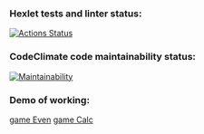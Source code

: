 ### Hexlet tests and linter status:
[![Actions Status](https://github.com/mynameiskatherine/java-project-61/workflows/hexlet-check/badge.svg)](https://github.com/mynameiskatherine/java-project-61/actions)
### CodeClimate code maintainability status:
[![Maintainability](https://api.codeclimate.com/v1/badges/96aa053248d03e8931ca/maintainability)](https://codeclimate.com/github/mynameiskatherine/java-project-61/maintainability)
### Demo of working:
[game Even](https://asciinema.org/a/jroHJ238OKqn8ERJgzKOw74Ux)
[game Calc](https://asciinema.org/a/9mnYXwwLeXEm08xCKnFuoPkiV)
